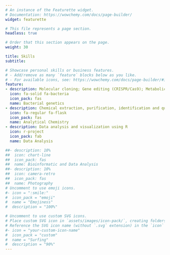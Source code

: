 ```yaml
---
# An instance of the Featurette widget.
# Documentation: https://wowchemy.com/docs/page-builder/
widget: featurette

# This file represents a page section.
headless: true

# Order that this section appears on the page.
weight: 30

title: Skills
subtitle:

# Showcase personal skills or business features.
# - Add/remove as many `feature` blocks below as you like.
# - For available icons, see: https://wowchemy.com/docs/page-builder/#icons
feature:
- description: Molecular cloning; Gene editing (CRISPR/Cas9); Metabolic pathway engineering; Bacterial cell culture extraction (DNA, RNA, metabolites); Fermentation; Protein overexpression and purification; Phage transduction
  icon: fa-solid fa-bacteria
  icon_pack: fas
  name: Bacterial genetics  
- description: Chemical extraction, purification, identification and quantification using HPLC,MALDI and LCMS  
  icon: fa-regular fa-flask
  icon_pack: fas
  name: Analytical Chemistry
- description: Data analysis and visualization using R
  icon: r-project
  icon_pack: fab
  name: Data Analysis  

##- description: 10%
##  icon: chart-line
##  icon_pack: fas
##  name: Bioinformatic and Data Analysis
##- description: 10%
##  icon: camera-retro
##  icon_pack: fas
##  name: Photography
# Uncomment to use emoji icons.
#- icon = ":smile:"
#  icon_pack = "emoji"
#  name = "Emojiness"
#  description = "100%"  

# Uncomment to use custom SVG icons.
# Place custom SVG icon in `assets/images/icon-pack/`, creating folders if necessary.
# Reference the SVG icon name (without `.svg` extension) in the `icon` field.
#- icon = "your-custom-icon-name"
#  icon_pack = "custom"
#  name = "Surfing"
#  description = "90%"
---
```

